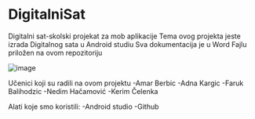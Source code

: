 # DigitalniSat

Digitalni sat-skolski projekat za mob aplikacije
Tema ovog projekta jeste izrada Digitalnog sata u Android studiu
Sva dokumentacija je u Word Fajlu priložen na ovom repozitoriju


![image](https://user-images.githubusercontent.com/77299995/235088489-ed3fd356-11d7-41c2-bb84-2b1b042b5fec.png)


Učenici koji su radili na ovom projektu
-Amar Berbic
-Adna Kargic
-Faruk Balihodzic
-Nedim Hačamović
-Kerim Čelenka

Alati koje smo koristili:
-Android studio
-Github
